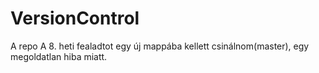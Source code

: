 # VersionControl
A repo
A 8. heti fealadtot egy új mappába kellett csinálnom(master), egy megoldatlan hiba miatt.
